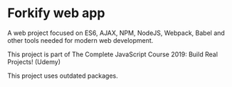 # Forkify web app

A web project focused on ES6, AJAX, NPM, NodeJS, Webpack, Babel and other tools needed for modern web development.

This project is part of The Complete JavaScript Course 2019: Build Real Projects! (Udemy)

This project uses outdated packages.